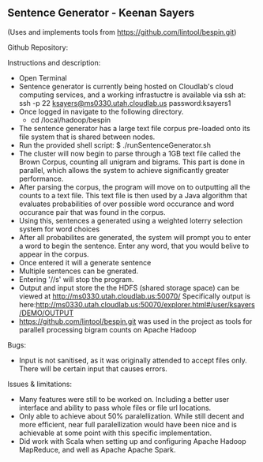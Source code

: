 Sentence Generator - Keenan Sayers
----------------------------------
(Uses and implements tools from https://github.com/lintool/bespin.git)

Github Repository:

Instructions and description:
- Open Terminal
- Sentence generator is currently being hosted on Cloudlab's cloud computing services, and a working infrastuctre is available via ssh at: 
	ssh -p 22 ksayers@ms0330.utah.cloudlab.us
	password:ksayers1
- Once logged in navigate to the following directory.
	- cd /local/hadoop/bespin
- The sentence generator has a large text file corpus pre-loaded onto its file system that is shared between nodes.
- Run the provided shell script: $ ./runSentenceGenerator.sh
- The cluster will now begin to parse through a 1GB text file called the Brown Corpus, counting all unigram and bigrams. This part is done in parallel, which allows the system to achieve significantly greater performance.
- After parsing the corpus, the program will move on to outputting all the counts to a text file. This text file is then used by a Java algorithm that evaluates probabilities of over possible word occurance and word occurance pair that was found in the corpus.
- Using this, sentences a generated using a weighted loterry selection system for word choices
- After all probabilites are generated, the system will prompt you to enter a word to begin the sentence. Enter any word, that you would belive to appear in the corpus. 
- Once entered it will a generate sentence
- Multiple sentences can be gnerated.
- Entering '//s' will stop the program.
- Output and input store the the HDFS (shared storage space) can be viewed at
	http://ms0330.utah.cloudlab.us:50070/
	Specifically output is here:http://ms0330.utah.cloudlab.us:50070/explorer.html#/user/ksayers/DEMO/OUTPUT
- https://github.com/lintool/bespin.git was used in the project as tools for parallell processing bigram counts on Apache Hadoop

Bugs:
- Input is not sanitised, as it was originally attended to accept files only. There will be certain input that causes errors.

Issues & limitations:
- Many features were still to be worked on. Including a better user interface and ability to pass whole files or file url locations.
- Only able to achieve about 50% paralellization. While still decent and more efficient, near full paralellization would have been nice and is achievable at some point with this specific implementation.
- Did work with Scala when setting up and configuring Apache Hadoop MapReduce, and well as Apache Apache Spark.
